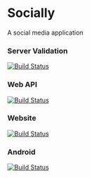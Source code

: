 # Socially
A social media application

### Server Validation
[![Build Status](https://dev.azure.com/nevillenazerane/publishes/_apis/build/status/socially/Socially%20server%20validation?branchName=refs%2Fpull%2F73%2Fmerge)](https://dev.azure.com/nevillenazerane/publishes/_build/latest?definitionId=63&branchName=refs%2Fpull%2F73%2Fmerge)

### Web API
[![Build Status](https://dev.azure.com/nevillenazerane/publishes/_apis/build/status/socially/Socially%20Web%20API?repoName=neville-nazerane%2FSocially&branchName=master)](https://dev.azure.com/nevillenazerane/publishes/_build/latest?definitionId=35&repoName=neville-nazerane%2FSocially&branchName=master)

### Website
[![Build Status](https://dev.azure.com/nevillenazerane/publishes/_apis/build/status/socially/Socially%20Website?branchName=master)](https://dev.azure.com/nevillenazerane/publishes/_build/latest?definitionId=62&branchName=master)

### Android
[![Build Status](https://dev.azure.com/nevillenazerane/publishes/_apis/build/status/socially/Socially%20Android?branchName=master)](https://dev.azure.com/nevillenazerane/publishes/_build/latest?definitionId=64&branchName=master)

